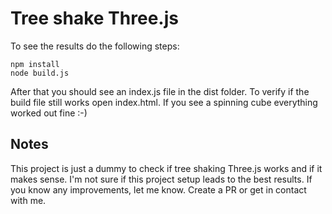 # Tree shake Three.js

To see the results do the following steps:

```
npm install
node build.js
```

After that you should see an index.js file in the dist folder. To verify if the build file still works
open index.html. If you see a spinning cube everything worked out fine :-)

## Notes

This project is just a dummy to check if tree shaking Three.js works and if it makes sense. I'm not sure if
this project setup leads to the best results. If you know any improvements, let me know. Create a PR or get
in contact with me.
